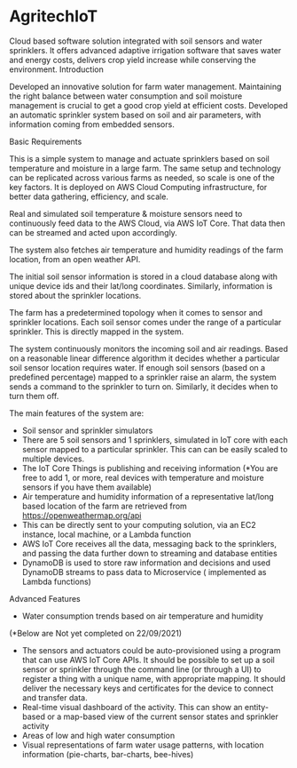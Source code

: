 # AgritechIoT
Cloud based software solution integrated with soil sensors and water sprinklers. It offers advanced adaptive irrigation software that saves water and energy costs, delivers crop yield increase while conserving the environment.
Introduction

Developed an innovative solution for farm water management.
Maintaining the right balance between water consumption and soil moisture management is crucial to get a good crop yield at efficient costs. Developed an automatic sprinkler system based on soil and air parameters, with information coming from embedded sensors.

Basic Requirements

This is a simple system to manage and actuate sprinklers based on soil temperature and moisture in a large farm. The same setup and technology can be replicated across various farms as needed, so scale is one of the key factors. It is deployed on AWS Cloud Computing infrastructure, for better data gathering, efficiency, and scale.

Real and simulated soil temperature & moisture sensors need to continuously feed data to the AWS Cloud, via AWS IoT Core. That data then can be streamed and acted upon accordingly. 

The system also fetches air temperature and humidity readings of the farm location, from an open weather API.

The initial soil sensor information is stored in a cloud database along with unique device ids and their lat/long coordinates. Similarly, information is stored about the sprinkler locations.

The farm has a predetermined topology when it comes to sensor and sprinkler locations. Each soil sensor comes under the range of a particular sprinkler. This is directly mapped in the system.

The system continuously monitors the incoming soil and air readings. Based on a reasonable linear difference algorithm it decides whether a particular soil sensor location requires water. If enough soil sensors (based on a predefined percentage) mapped to a sprinkler raise an alarm, the system sends a command to the sprinkler to turn on. Similarly, it decides when to turn them off.

The main features of the system are:

* Soil sensor and sprinkler simulators
* There are 5 soil sensors and 1 sprinklers, simulated in IoT core with each sensor mapped to a particular sprinkler. This can can be easily scaled to multiple devices.
* The IoT Core Things is publishing and receiving information (*You are free to add 1, or more, real devices with temperature and moisture sensors if you have them available)
* Air temperature and humidity information of a representative lat/long based location of the farm are retrieved from  https://openweathermap.org/api 
* This can be directly sent to your computing solution, via an EC2 instance, local machine, or a Lambda function
* AWS IoT Core receives all the data, messaging back to the sprinklers, and passing the data further down to streaming and database entities
* DynamoDB is used to store raw information and decisions and used DynamoDB streams to pass data to Microservice ( implemented as Lambda functions)

Advanced Features

* Water consumption trends based on air temperature and humidity

(*Below are Not yet completed on 22/09/2021)
* The sensors and actuators could be auto-provisioned using a program that can use AWS IoT Core APIs. It should be possible to set up a soil sensor or sprinkler through the command line (or through a UI) to register a thing with a unique name, with appropriate mapping. It should deliver the necessary keys and certificates for the device to connect and transfer data. 
* Real-time visual dashboard of the activity. This can show an entity-based or a map-based view of the current sensor states and sprinkler activity
* Areas of low and high water consumption
* Visual representations of farm water usage patterns, with location information (pie-charts, bar-charts, bee-hives)
